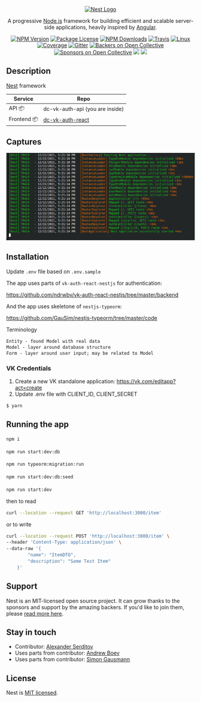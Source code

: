 <p align="center">
  <a href="http://nestjs.com/" target="blank"><img src="https://nestjs.com/img/logo_text.svg" width="320" alt="Nest Logo" /></a>
</p>

[travis-image]: https://api.travis-ci.org/nestjs/nest.svg?branch=master
[travis-url]: https://travis-ci.org/nestjs/nest
[linux-image]: https://img.shields.io/travis/nestjs/nest/master.svg?label=linux
[linux-url]: https://travis-ci.org/nestjs/nest
  
  <p align="center">A progressive <a href="http://nodejs.org" target="blank">Node.js</a> framework for building efficient and scalable server-side applications, heavily inspired by <a href="https://angular.io" target="blank">Angular</a>.</p>
    <p align="center">
<a href="https://www.npmjs.com/~nestjscore"><img src="https://img.shields.io/npm/v/@nestjs/core.svg" alt="NPM Version" /></a>
<a href="https://www.npmjs.com/~nestjscore"><img src="https://img.shields.io/npm/l/@nestjs/core.svg" alt="Package License" /></a>
<a href="https://www.npmjs.com/~nestjscore"><img src="https://img.shields.io/npm/dm/@nestjs/core.svg" alt="NPM Downloads" /></a>
<a href="https://travis-ci.org/nestjs/nest"><img src="https://api.travis-ci.org/nestjs/nest.svg?branch=master" alt="Travis" /></a>
<a href="https://travis-ci.org/nestjs/nest"><img src="https://img.shields.io/travis/nestjs/nest/master.svg?label=linux" alt="Linux" /></a>
<a href="https://coveralls.io/github/nestjs/nest?branch=master"><img src="https://coveralls.io/repos/github/nestjs/nest/badge.svg?branch=master#5" alt="Coverage" /></a>
<a href="https://gitter.im/nestjs/nestjs?utm_source=badge&utm_medium=badge&utm_campaign=pr-badge&utm_content=body_badge"><img src="https://badges.gitter.im/nestjs/nestjs.svg" alt="Gitter" /></a>
<a href="https://opencollective.com/nest#backer"><img src="https://opencollective.com/nest/backers/badge.svg" alt="Backers on Open Collective" /></a>
<a href="https://opencollective.com/nest#sponsor"><img src="https://opencollective.com/nest/sponsors/badge.svg" alt="Sponsors on Open Collective" /></a>
  <a href="https://paypal.me/kamilmysliwiec"><img src="https://img.shields.io/badge/Donate-PayPal-dc3d53.svg"/></a>
  <a href="https://twitter.com/nestframework"><img src="https://img.shields.io/twitter/follow/nestframework.svg?style=social&label=Follow"></a>
</p>
  <!--[![Backers on Open Collective](https://opencollective.com/nest/backers/badge.svg)](https://opencollective.com/nest#backer)
  [![Sponsors on Open Collective](https://opencollective.com/nest/sponsors/badge.svg)](https://opencollective.com/nest#sponsor)-->

## Description
[Nest](https://github.com/nestjs/nest) framework


| Service | Repo |
| --- | --- |
| API 📦 | dc-vk-auth-api (you are inside) |
| Frontend 📦 | [dc-vk-auth-react](https://github.com/dguard/dc-vk-auth-react) |

## Captures
<p align="center">
  <img src="/captures/console.png" alt="screenshot" />
</p>


## Installation

Update `.env` file  based on `.env.sample`

The app uses parts of `vk-auth-react-nestjs` for authentication:

https://github.com/ndrwbv/vk-auth-react-nestjs/tree/master/backend

And the app uses skeletone of `nestjs-typeorm`:

https://github.com/GauSim/nestjs-typeorm/tree/master/code

Terminology
```
Entity - found Model with real data
Model - layer around database structure
Form - layer around user input; may be related to Model
```

### VK Credentials

1. Create a new VK standalone application: https://vk.com/editapp?act=create
2. Update .env file with CLIENT_ID, CLIENT_SECRET


```bash
$ yarn
```

## Running the app


```bash
npm i

npm run start:dev:db

npm run typeorm:migration:run

npm run start:dev:db:seed

npm run start:dev
```

then to read
```sh
curl --location --request GET 'http://localhost:3000/item'
```

or to write 
```sh
curl --location --request POST 'http://localhost:3000/item' \
--header 'Content-Type: application/json' \
--data-raw '{
        "name": "ItemDTO",
        "description": "Some Test Item"
    }'
```


## Support

Nest is an MIT-licensed open source project. It can grow thanks to the sponsors and support by the amazing backers. If you'd like to join them, please [read more here](https://docs.nestjs.com/support).

## Stay in touch

- Contributor: [Alexander Serditov](https://cv.digitallyconstructed.ru/)
- Uses parts from contributor: [Andrew Boev](https://github.com/ndrwbv/vk-auth-react-nestjs/tree/master/frontend)
- Uses parts from contributor: [Simon Gausmann](https://github.com/GauSim/nestjs-typeorm/tree/master/code)


## License

  Nest is [MIT licensed](LICENSE).
